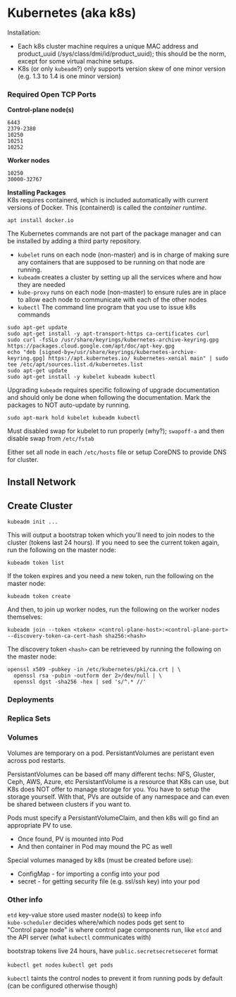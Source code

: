 Kubernetes (aka k8s)
==================

Installation:
- Each k8s cluster machine requires a unique MAC address and product_uuid (/sys/class/dmi/id/product_uuid); this should be the norm, except for some virtual machine setups.
- K8s (or only `kubeadm`?) only supports version skew of one minor version (e.g. 1.3 to 1.4 is one minor version)

### Required Open TCP Ports
**Control-plane node(s)**  
```
6443
2379-2380
10250
10251
10252
```

**Worker nodes**  
```
10250
30000-32767
```

**Installing Packages**  
K8s requires containerd, which is included automatically with current versions of Docker. This (containerd) is called the *container runtime*.  
```
apt install docker.io
```

The Kubernetes commands are not part of the package manager and can be installed by adding a third party
repository.  
* `kubelet` runs on each node (non-master) and is in charge of making sure any containers that are supposed to be running on that node are running.
* `kubeadm` creates a cluster by setting up all the services where and how they are needed
* `kube-proxy` runs on each node (non-master) to ensure rules are in place to allow each node to communicate with each of the other nodes
* `kubectl` The command line program that you use to issue k8s commands
```
sudo apt-get update
sudo apt-get install -y apt-transport-https ca-certificates curl
sudo curl -fsSLo /usr/share/keyrings/kubernetes-archive-keyring.gpg https://packages.cloud.google.com/apt/doc/apt-key.gpg
echo "deb [signed-by=/usr/share/keyrings/kubernetes-archive-keyring.gpg] https://apt.kubernetes.io/ kubernetes-xenial main" | sudo tee /etc/apt/sources.list.d/kubernetes.list
sudo apt-get update
sudo apt-get install -y kubelet kubeadm kubectl
```

Upgrading `kubeadm` requires specific following of upgrade documentation and should only be done when following the documentation. Mark the packages to NOT auto-update by running.
```
sudo apt-mark hold kubelet kubeadm kubectl
```

Must disabled swap for kubelet to run properly (why?); `swapoff-a` and then disable swap from `/etc/fstab`  

Either set all node in each `/etc/hosts` file or setup CoreDNS to provide DNS for cluster.  


## Install Network


## Create Cluster
```
kubeadm init ...
```
This will output a bootstrap token which you'll need to join nodes to the cluster (tokens last 24 hours).
If you need to see the current token again, run the following on the master node:  
```
kubeadm token list
```

If the token expires and you need a new token, run the following on the master node:  
```
kubeadm token create
```

And then, to join up worker nodes, run the following on the worker nodes themselves:  
```
kubeadm join --token <token> <control-plane-host>:<control-plane-port> --discovery-token-ca-cert-hash sha256:<hash>
```

The discovery token `<hash>` can be retrieveed by running the following on the master node:  
```
openssl x509 -pubkey -in /etc/kubernetes/pki/ca.crt | \
  openssl rsa -pubin -outform der 2>/dev/null | \
  openssl dgst -sha256 -hex | sed 's/^.* //'
```


### Deployments


### Replica Sets


### Volumes

Volumes are temporary on a pod.
PersistantVolumes are peristant even across pod restarts.

PersistantVolumes can be based off many different techs: NFS, Gluster, Ceph, AWS, Azure, etc
PersistantVolume is a resource that K8s can use, but K8s does NOT offer to manage storage for you. You have to setup the storage yourself.
With that, PVs are outside of any namespace and can even be shared between clusters if you want to.

Pods must specify a PersistantVolumeClaim, and then k8s will go find an appropriate PV to use.
 - Once found, PV is mounted into Pod
 - And then container in Pod may mound the PC as well

Special volumes managed by k8s (must be created before use):
 - ConfigMap - for importing a config into your pod
 - secret - for getting security file (e.g. ssl/ssh key) into your pod

### Other info
`etd` key-value store used master node(s) to keep info  
`kube-scheduler` decides where/which nodes pods get sent to  
"Control page node" is where control page components run, like `etcd` and the API server (what `kubectl` communicates with)  


bootstrap tokens live 24 hours, have `public.secretsecretseceret` format

`kubectl get nodes`
`kubectl get pods`

`kubectl` taints the control nodes to prevent it from running pods by default (can be configured otherwise though)
